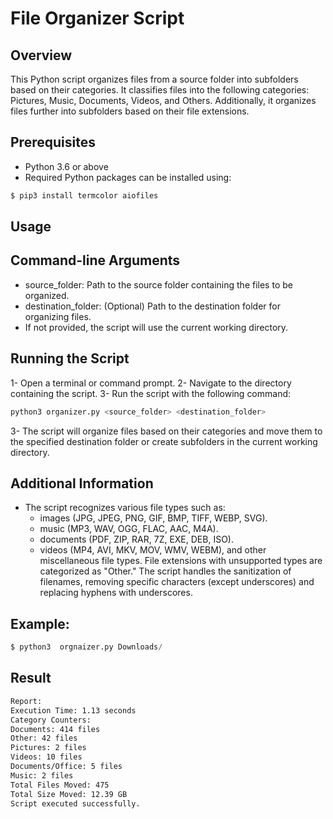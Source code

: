 # File Organizer Script
## Overview
This Python script organizes files from a source folder into subfolders based on their categories. It classifies files into the following categories: Pictures, Music, Documents, Videos, and Others. Additionally, it organizes files further into subfolders based on their file extensions.

## Prerequisites
- Python 3.6 or above
- Required Python packages can be installed using:
```sh
$ pip3 install termcolor aiofiles

```
## Usage
## Command-line Arguments
- source_folder: Path to the source folder containing the files to be organized.
- destination_folder: (Optional) Path to the destination folder for organizing files.
- If not provided, the script will use the current working directory.
## Running the Script
1- Open a terminal or command prompt.
2- Navigate to the directory containing the script.
3- Run the script with the following command:
```py
python3 organizer.py <source_folder> <destination_folder> 
```
3- The script will organize files based on their categories and move them to the specified destination folder or create subfolders in the current working directory.

## Additional Information
- The script recognizes various file types such as:
  - images (JPG, JPEG, PNG, GIF, BMP, TIFF, WEBP, SVG).
  - music (MP3, WAV, OGG, FLAC, AAC, M4A).
  - documents (PDF, ZIP, RAR, 7Z, EXE, DEB, ISO).
  - videos (MP4, AVI, MKV, MOV, WMV, WEBM), and other miscellaneous file types.
File extensions with unsupported types are categorized as "Other."
The script handles the sanitization of filenames, removing specific characters (except underscores) and replacing hyphens with underscores.
## Example:
```py
$ python3  orgnaizer.py Downloads/
```
## Result
```sh
Report:
Execution Time: 1.13 seconds
Category Counters:
Documents: 414 files
Other: 42 files
Pictures: 2 files
Videos: 10 files
Documents/Office: 5 files
Music: 2 files
Total Files Moved: 475
Total Size Moved: 12.39 GB
Script executed successfully.

```

